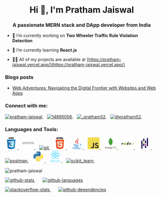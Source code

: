 <h1 align="center">Hi 👋, I'm Pratham Jaiswal</h1>
<h3 align="center">A passionate MERN stack and DApp developer from India</h3>

- 🔭 I’m currently working on **Two Wheeler Traffic Rule Violation Detection**

- 🌱 I’m currently learning **React.js**

- 👨‍💻 All of my projects are available at [https://pratham-jaiswal.vercel.app/](https://pratham-jaiswal.vercel.app/)

### Blogs posts
<!-- BLOG-POST-LIST:START -->
- [Web Adventures: Navigating the Digital Frontier with Websites and Web Apps](https://medium.com/@pratham52/web-adventures-navigating-the-digital-frontier-with-websites-and-web-apps-9226ce487719?source=rss-22cb12301bff------2)
<!-- BLOG-POST-LIST:END -->

<h3 align="left">Connect with me:</h3>
<p align="left">
  <a href="https://linkedin.com/in/pratham-jaiswal" target="blank">
    <img align="center" src="https://raw.githubusercontent.com/rahuldkjain/github-profile-readme-generator/master/src/images/icons/Social/linked-in-alt.svg" alt="pratham-jaiswal" height="30" width="40" />
  </a>&nbsp;&nbsp;
  <a href="https://stackoverflow.com/users/14895056" target="blank">
    <img align="center" src="https://raw.githubusercontent.com/rahuldkjain/github-profile-readme-generator/master/src/images/icons/Social/stack-overflow.svg" alt="14895056" height="30" width="40" />
  </a>&nbsp;&nbsp;
  <a href="https://instagram.com/_pratham52" target="blank">
    <img align="center" src="https://raw.githubusercontent.com/rahuldkjain/github-profile-readme-generator/master/src/images/icons/Social/instagram.svg" alt="_pratham52" height="30" width="40" />
  </a>&nbsp;&nbsp;
  <a href="https://medium.com/@pratham52" target="blank">
    <img align="center" src="https://raw.githubusercontent.com/rahuldkjain/github-profile-readme-generator/master/src/images/icons/Social/medium.svg" alt="@pratham52" height="30" width="40" />
  </a>&nbsp;&nbsp;
</p>

<h3 align="left">Languages and Tools:</h3>
<p align="left">
  <a href="https://www.w3schools.com/css/" target="_blank" rel="noreferrer">
    <img src="https://raw.githubusercontent.com/devicons/devicon/master/icons/css3/css3-original-wordmark.svg" alt="css3" width="40" height="40"/>
  </a>&nbsp;&nbsp;
  <a href="https://expressjs.com" target="_blank" rel="noreferrer">
    <img src="https://raw.githubusercontent.com/devicons/devicon/master/icons/express/express-original-wordmark.svg" alt="express" width="40" height="40"/>
  </a>&nbsp;&nbsp;
  <a href="https://git-scm.com/" target="_blank" rel="noreferrer">
    <img src="https://www.vectorlogo.zone/logos/git-scm/git-scm-icon.svg" alt="git" width="40" height="40"/>
  </a>&nbsp;&nbsp;
  <a href="https://www.w3.org/html/" target="_blank" rel="noreferrer">
    <img src="https://raw.githubusercontent.com/devicons/devicon/master/icons/html5/html5-original-wordmark.svg" alt="html5" width="40" height="40"/>
  </a>&nbsp;&nbsp;
  <a href="https://www.java.com" target="_blank" rel="noreferrer"> 
    <img src="https://raw.githubusercontent.com/devicons/devicon/master/icons/java/java-original.svg" alt="java" width="40" height="40"/> 
  </a>&nbsp;&nbsp;
  <a href="https://developer.mozilla.org/en-US/docs/Web/JavaScript" target="_blank" rel="noreferrer"> 
    <img src="https://raw.githubusercontent.com/devicons/devicon/master/icons/javascript/javascript-original.svg" alt="javascript" width="40" height="40"/> 
  </a>&nbsp;&nbsp;
  <a href="https://www.mongodb.com/" target="_blank" rel="noreferrer"> 
    <img src="https://raw.githubusercontent.com/devicons/devicon/master/icons/mongodb/mongodb-original-wordmark.svg" alt="mongodb" width="40" height="40"/> 
  </a>&nbsp;&nbsp;
  <a href="https://nodejs.org" target="_blank" rel="noreferrer"> 
    <img src="https://raw.githubusercontent.com/devicons/devicon/master/icons/nodejs/nodejs-original-wordmark.svg" alt="nodejs" width="40" height="40"/> 
  </a>&nbsp;&nbsp;
  <a href="https://pandas.pydata.org/" target="_blank" rel="noreferrer"> 
    <img src="https://raw.githubusercontent.com/devicons/devicon/2ae2a900d2f041da66e950e4d48052658d850630/icons/pandas/pandas-original.svg" alt="pandas" width="40" height="40"/> 
  </a>&nbsp;&nbsp;
  <a href="https://postman.com" target="_blank" rel="noreferrer"> 
    <img src="https://www.vectorlogo.zone/logos/getpostman/getpostman-icon.svg" alt="postman" width="40" height="40"/> 
  </a>&nbsp;&nbsp;
  <a href="https://www.python.org" target="_blank" rel="noreferrer"> 
    <img src="https://raw.githubusercontent.com/devicons/devicon/master/icons/python/python-original.svg" alt="python" width="40" height="40"/> 
  </a>&nbsp;&nbsp;
  <a href="https://reactjs.org/" target="_blank" rel="noreferrer"> 
    <img src="https://raw.githubusercontent.com/devicons/devicon/master/icons/react/react-original-wordmark.svg" alt="react" width="40" height="40"/> 
  </a>&nbsp;&nbsp;
  <a href="https://scikit-learn.org/" target="_blank" rel="noreferrer">
    <img src="https://upload.wikimedia.org/wikipedia/commons/0/05/Scikit_learn_logo_small.svg" alt="scikit_learn" width="40" height="40"/> 
  </a>&nbsp;&nbsp;
</p>

<p><img align="center" src="https://github-readme-stats.vercel.app/api/top-langs?username=pratham-jaiswal&show_icons=true&locale=en&layout=compact" alt="pratham-jaiswal" /></p>

<p>
<a href="https://quine.sh?utm_source=widgets&utm_campaign=pratham-jaiswal">
  <img src="https://stats.quine.sh/pratham-jaiswal/github?theme=dark" alt="github-stats" width="350"/>
</a>&nbsp;&nbsp;&nbsp;&nbsp;&nbsp;
<a href="https://quine.sh?utm_source=widgets&utm_campaign=pratham-jaiswal">
  <img src="https://stats.quine.sh/pratham-jaiswal/languages-over-time?theme=dark" alt="github-languages" width="350"/>
</a>
</p>

<p>
  <a href="https://quine.sh?utm_source=widgets&utm_campaign=pratham-jaiswal">
    <img src="https://stats.quine.sh/pratham-jaiswal/stack-overflow?theme=dark" alt="stackoverflow-stats" width="350"/>
  </a>&nbsp;&nbsp;&nbsp;&nbsp;&nbsp;
  <a href="https://quine.sh?utm_source=widgets&utm_campaign=pratham-jaiswal">
    <img src="https://stats.quine.sh/pratham-jaiswal/dependencies?theme=dark" alt="github-dependencies" width="350"/>
  </a>
</p>
